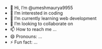 - 👋 Hi, I’m @umeshmaurya9955
- 👀 I’m interested in coding
- 🌱 I’m currently learning web development
- 💞️ I’m looking to collaborate on 
- 📫 How to reach me ...
- 😄 Pronouns: ...
- ⚡ Fun fact: ...

<!---
umeshmaurya9955/umeshmaurya9955 is a ✨ special ✨ repository because its `README.md` (this file) appears on your GitHub profile.
You can click the Preview link to take a look at your changes.
--->
